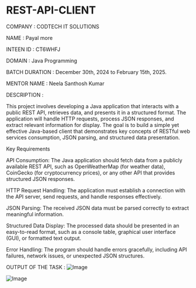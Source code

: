 # REST-API-CLIENT
COMPANY : CODTECH IT SOLUTIONS

NAME : Payal more

INTEEN ID : CT6WHFJ

DOMAIN : Java Programming

BATCH DURATION : December 30th, 2024 to  February 15th, 2025.

MENTOR NAME : Neela Santhosh Kumar

DESCRIPTION :

This project involves developing a Java application that interacts with a public REST API, retrieves data, and presents it in a structured format. The application will handle HTTP requests, process JSON responses, and extract relevant information for display. The goal is to build a simple yet effective Java-based client that demonstrates key concepts of RESTful web services consumption, JSON parsing, and structured data presentation.

Key Requirements

API Consumption: The Java application should fetch data from a publicly available REST API, such as OpenWeatherMap (for weather data), CoinGecko (for cryptocurrency prices), or any other API that provides structured JSON responses.

HTTP Request Handling: The application must establish a connection with the API server, send requests, and handle responses effectively.

JSON Parsing: The received JSON data must be parsed correctly to extract meaningful information.

Structured Data Display: The processed data should be presented in an easy-to-read format, such as a console table, graphical user interface (GUI), or formatted text output.

Error Handling: The program should handle errors gracefully, including API failures, network issues, or unexpected JSON structures.

OUTPUT OF THE TASK :
![Image](https://github.com/user-attachments/assets/79d29dce-7b33-489b-ab12-ffa8baeea914)

![Image](https://github.com/user-attachments/assets/480d1002-af80-43d4-a6fa-1bf9ea382c06)
